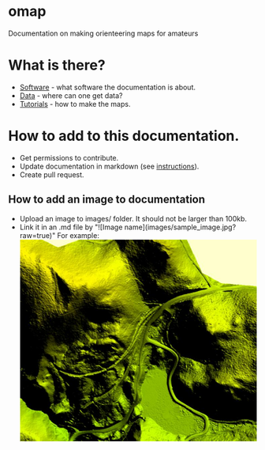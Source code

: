 # omap
Documentation on making orienteering maps for amateurs

# What is there?

* [Software](software.md) - what software the documentation is about.
* [Data](data.md) - where can one get data?
* [Tutorials](howto.md) - how to make the maps.

# How to add to this documentation.

* Get permissions to contribute.
* Update documentation in markdown (see [instructions](https://guides.github.com/features/mastering-markdown/)).
* Create pull request.

## How to add an image to documentation

* Upload an image to images/ folder. It should not be larger than 100kb.
* Link it in an .md file by "!\[Image name\]\(images/sample_image.jpg?raw=true\)"
For example:
![sample map](images/sample_image.jpg?raw=true)

